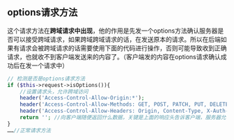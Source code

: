 ## options请求方法

这个请求方法在**跨域请求中出现**，他的作用是先发一个options方法确认服务器是否可以接受跨域请求，如果跨域跨域请求的话，在发送原本的请求。所以在后端如果有请求会被跨域请求的话需要使用下面的代码进行操作，否则可能导致收到正确请求，也就收不到客户端发送来的内容了。（客户端发的内容在options请求确认成功后在发一个请求中）

```php
// 检测是否是options请求方法
if ($this->request->isOptions()){
    //设置请求头，允许跨域访问
    header('Access-Control-Allow-Origin:*');
    header('Access-Control-Allow-Methods: GET, POST, PATCH, PUT, DELETE, OPTIONS');
    header('Access-Control-Allow-Headers: Origin, Content-Type, X-Auth-Token');
    return ''; //向客户端随便返回什么数据，关键是上面的响应头告诉客户端，服务器允许跨域访问。
}
……//正常请求方法
```

